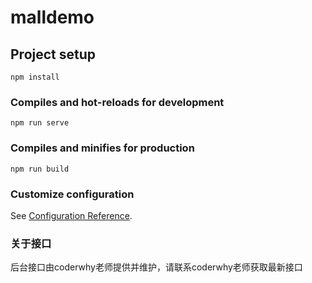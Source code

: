 # malldemo

## Project setup
```
npm install
```

### Compiles and hot-reloads for development
```
npm run serve
```

### Compiles and minifies for production
```
npm run build
```

### Customize configuration
See [Configuration Reference](https://cli.vuejs.org/config/).

### 关于接口
后台接口由coderwhy老师提供并维护，请联系coderwhy老师获取最新接口
